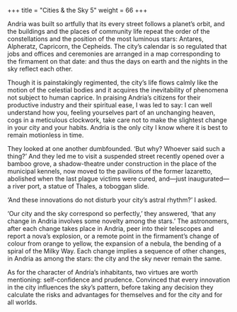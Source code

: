 +++
title = "Cities & the Sky 5"
weight = 66
+++

Andria was built so artfully that its every street follows a planet’s orbit, and the buildings and the places of community life repeat the order of the constellations and the position of the most luminous stars: Antares, Alpheratz, Capricorn, the Cepheids. The city’s calendar is so regulated that jobs and offices and ceremonies are arranged in a map corresponding to the firmament on that date: and thus the days on earth and the nights in the sky reflect each other.

Though it is painstakingly regimented, the city’s life flows calmly like the motion of the celestial bodies and it acquires the inevitability of phenomena not subject to human caprice. In praising Andria’s citizens for their productive industry and their spiritual ease, I was led to say: I can well understand how you, feeling yourselves part of an unchanging heaven, cogs in a meticulous clockwork, take care not to make the slightest change in your city and your habits. Andria is the only city I know where it is best to remain motionless in time.

They looked at one another dumbfounded. ‘But why? Whoever said such a thing?’ And they led me to visit a suspended street recently opened over a bamboo grove, a shadow-theatre under construction in the place of the municipal kennels, now moved to the pavilions of the former lazaretto, abolished when the last plague victims were cured, and—just inaugurated—a river port, a statue of Thales, a toboggan slide.

‘And these innovations do not disturb your city’s astral rhythm?’ I asked.

‘Our city and the sky correspond so perfectly,’ they answered, ‘that any change in Andria involves some novelty among the stars.’ The astronomers, after each change takes place in Andria, peer into their telescopes and report a nova’s explosion, or a remote point in the firmament’s change of colour from orange to yellow, the expansion of a nebula, the bending of a spiral of the Milky Way. Each change implies a sequence of other changes, in Andria as among the stars: the city and the sky never remain the same.

As for the character of Andria’s inhabitants, two virtues are worth mentioning: self-confidence and prudence. Convinced that every innovation in the city influences the sky’s pattern, before taking any decision they calculate the risks and advantages for themselves and for the city and for all worlds.